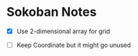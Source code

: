 # Sokoban Notes

- [x] Use 2-dimensional array for grid

- [ ] Keep Coordinate but it might go unused
